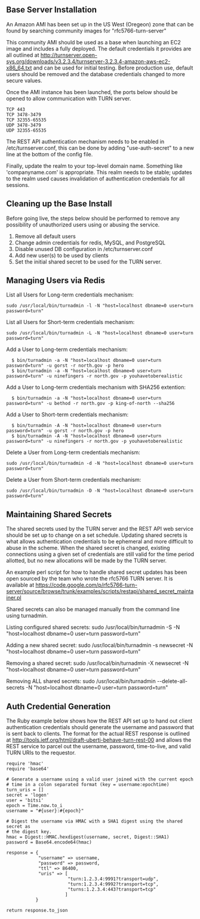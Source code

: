 
Base Server Installation
---
An Amazon AMI has been set up in the US West (Oregeon) zone that can be found by searching community images for "rfc5766-turn-server"

This community AMI should be used as a base when launching an EC2 image and includes a fully deployed.  The default credentials it provides are all outlined at http://turnserver.open-sys.org/downloads/v3.2.3.4/turnserver-3.2.3.4-amazon-aws-ec2-x86_64.txt and can be used for initial testing.  Before production use, default users should be removed and the database credentials changed to more secure values.

Once the AMI instance has been launched, the ports below should be opened to allow communication with TURN server.

```
TCP 443
TCP 3478-3479
TCP 32355-65535
UDP 3478-3479
UDP 32355-65535
```

The REST API authentication mechanism needs to be enabled in /etc/turnserver.conf, this can be done by adding "use-auth-secret" to a new line at the bottom of the config file.

Finally, update the realm to your top-level domain name. Something like 'companyname.com' is appropriate.  This realm needs to be stable; updates to the realm used causes invalidation of authentication credentials for all sessions.


Cleaning up the Base Install
---
Before going live, the steps below should be performed to remove any possibility of unauthorized users using or abusing the service.

1. Remove all default users
2. Change admin credentials for redis, MySQL, and PostgreSQL
3. Disable unused DB configuration in /etc/turnserver.conf
3. Add new user(s) to be used by clients
4. Set the initial shared secret to be used for the TURN server.


Managing Users via Redis
---
List all Users for Long-term credentials mechanism:
```
sudo /usr/local/bin/turnadmin -l -N "host=localhost dbname=0 user=turn password=turn"
```

List all Users for Short-term credentials mechanism:
```
sudo /usr/local/bin/turnadmin -L -N "host=localhost dbname=0 user=turn password=turn"
```

Add a User to Long-term credentials mechanism:
```
  $ bin/turnadmin -a -N "host=localhost dbname=0 user=turn password=turn" -u gorst -r north.gov -p hero
  $ bin/turnadmin -a -N "host=localhost dbname=0 user=turn password=turn" -u ninefingers -r north.gov -p youhavetoberealistic
```

Add a User to Long-term credentials mechanism with SHA256 extention:
```
  $ bin/turnadmin -a -N "host=localhost dbname=0 user=turn password=turn" -u bethod -r north.gov -p king-of-north --sha256
```

Add a User to Short-term credentials mechanism:
```
  $ bin/turnadmin -A -N "host=localhost dbname=0 user=turn password=turn" -u gorst -r north.gov -p hero
  $ bin/turnadmin -A -N "host=localhost dbname=0 user=turn password=turn" -u ninefingers -r north.gov -p youhavetoberealistic 
```

Delete a User from Long-term credentials mechanism:
```
sudo /usr/local/bin/turnadmin -d -N "host=localhost dbname=0 user=turn password=turn"
```

Delete a User from Short-term credentials mechanism:
```
sudo /usr/local/bin/turnadmin -D -N "host=localhost dbname=0 user=turn password=turn"
```


Maintaining Shared Secrets
---
The shared secrets used by the TURN server and the REST API web service should be set up to change on a set schedule.  Updating shared secrets is what allows authentication credentials to be ephemeral and more difficult to abuse in the scheme.  When the shared secret is changed, existing connections using a given set of credentials are still valid for the time period allotted, but no new allocations will be made by the TURN server.

An example perl script for how to handle shared secret updates has been open sourced by the team who wrote the rfc5766 TURN server.  It is available at https://code.google.com/p/rfc5766-turn-server/source/browse/trunk/examples/scripts/restapi/shared_secret_maintainer.pl

Shared secrets can also be managed manually from the command line using turnadmin.

Listing configured shared secrets:
sudo /usr/local/bin/turnadmin -S -N "host=localhost dbname=0 user=turn password=turn"

Adding a new shared secret:
sudo /usr/local/bin/turnadmin -s newsecret -N "host=localhost dbname=0 user=turn password=turn"

Removing a shared secret:
sudo /usr/local/bin/turnadmin -X newsecret -N "host=localhost dbname=0 user=turn password=turn"

Removing ALL shared secrets:
sudo /usr/local/bin/turnadmin --delete-all-secrets -N "host=localhost dbname=0 user=turn password=turn"


Auth Credential Generation
---

The Ruby example below shows how the REST API set up to hand out client authentication credentials should generate the username and password that is sent back to clients.  The format for the actual REST response is outlined at http://tools.ietf.org/html/draft-uberti-behave-turn-rest-00 and allows the REST service to parcel out the username, password, time-to-live, and valid TURN URIs to the requestor.


```
require 'hmac'
require 'base64'

# Generate a username using a valid user joined with the current epoch
# time in a colon separated format (key = username:epochtime)
turn_uris = []
secret = 'logen'
user = 'bitsi'
epoch = Time.now.to_i
username = "#{user}:#{epoch}"

# Digest the username via HMAC with a SHA1 digest using the shared secret as
# the digest key.
hmac = Digest::HMAC.hexdigest(username, secret, Digest::SHA1)
password = Base64.encode64(hmac)

response = {
            "username" => username,
            "password" => password,
            "ttl" => 86400,
            "uris" => [
                       "turn:1.2.3.4:9991?transport=udp",
                       "turn:1.2.3.4:9992?transport=tcp",
                       "turns:1.2.3.4:443?transport=tcp"
                      ]
           }

return response.to_json
```
